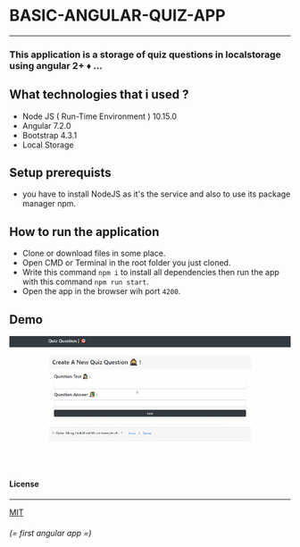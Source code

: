 # BASIC-ANGULAR-QUIZ-APP 
---
### This application is a storage of quiz questions in localstorage using angular 2+ ♦️ ...

## What technologies that i used ?
 - Node JS ( Run-Time Environment ) 10.15.0
 - Angular 7.2.0
 - Bootstrap 4.3.1
 - Local Storage 


## Setup prerequists
 - you have to install NodeJS as it's the service and also to use its package manager npm.

## How to run the application
 - Clone or download files in some place.
 - Open CMD or Terminal in the root folder you just cloned.
 - Write this command ``` npm i ``` to install all dependencies then run the app with this command ``` npm run start ```.
 - Open the app in the browser wih port ``` 4200 ```. 


## Demo 
![quick-demo](src/assets/demo/demo.gif)
  
#### License
---
[MIT](https://choosealicense.com/licenses/mit/)  

###### (= first angular app =)


